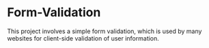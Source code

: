 # Form-Validation
This project involves a simple form validation, which is used by many websites for client-side validation of user information.
